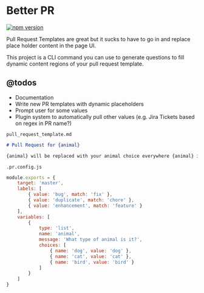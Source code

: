 # Better PR

[![npm version](https://badge.fury.io/js/better-pr.svg)](https://badge.fury.io/js/better-pr)


Pull Request Templates are great but it sucks to have to go in and replace place holder content in the page UI.

This project is a CLI command you can use to generate questions to fill dynamic content regions of your pull request template.

## @todos
-   Documentation
-   Write new PR templates with dynamic placeholders
-   Prompt user for some values
-   Plugin system to automatically pull other values (e.g. Jira Tickets based on regex in PR name?)


`pull_request_template.md`
```markdown
# Pull Request for {animal}

{animal} will be replaced with your animal choice everywhere {animal} is
```


`.pr.config.js`
```javascript
module.exports = {
    target: 'master',
    labels: [
        { value: 'bug', match: 'fix' },
        { value: 'duplicate', match: 'chore' },
        { value: 'enhancement', match: 'feature' }
    ],
    variables: [
        {
            type: 'list',
            name: 'animal',
            message: 'What type of animal is it?',
            choices: [
                { name: 'dog', value: 'dog' },
                { name: 'cat', value: 'cat' },
                { name: 'bird', value: 'bird' }
            ]
        }
    ]
}
```

